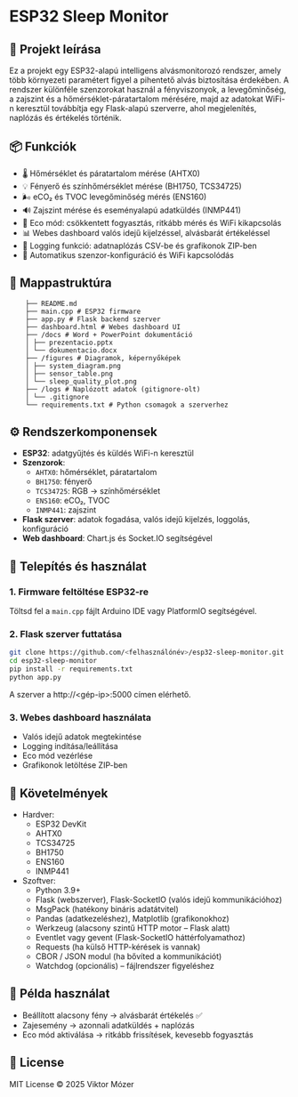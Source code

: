 # ESP32 Sleep Monitor

## 🧠 Projekt leírása

Ez a projekt egy ESP32-alapú intelligens alvásmonitorozó rendszer, amely több környezeti paramétert figyel a pihentető alvás biztosítása érdekében. A rendszer különféle szenzorokat használ a fényviszonyok, a levegőminőség, a zajszint és a hőmérséklet-páratartalom mérésére, majd az adatokat WiFi-n keresztül továbbítja egy Flask-alapú szerverre, ahol megjelenítés, naplózás és értékelés történik.

## 📦 Funkciók

- 🌡️ Hőmérséklet és páratartalom mérése (AHTX0)
- 💡 Fényerő és színhőmérséklet mérése (BH1750, TCS34725)
- 🌬️ eCO₂ és TVOC levegőminőség mérés (ENS160)
- 🔊 Zajszint mérése és eseményalapú adatküldés (INMP441)
- 🌙 Eco mód: csökkentett fogyasztás, ritkább mérés és WiFi kikapcsolás
- 📊 Webes dashboard valós idejű kijelzéssel, alvásbarát értékeléssel
- 💾 Logging funkció: adatnaplózás CSV-be és grafikonok ZIP-ben
- 🔁 Automatikus szenzor-konfiguráció és WiFi kapcsolódás

## 📁 Mappastruktúra
```esp32-sleep-monitor/
    ├── README.md
    ├── main.cpp # ESP32 firmware
    ├── app.py # Flask backend szerver
    ├── dashboard.html # Webes dashboard UI
    ├── /docs # Word + PowerPoint dokumentáció
    │ ├── prezentacio.pptx
    │ └── dokumentacio.docx
    ├── /figures # Diagramok, képernyőképek
    │ ├── system_diagram.png
    │ ├── sensor_table.png
    │ └── sleep_quality_plot.png
    ├── /logs # Naplózott adatok (gitignore-olt)
    │ └── .gitignore
    └── requirements.txt # Python csomagok a szerverhez
```
## ⚙️ Rendszerkomponensek

- **ESP32**: adatgyűjtés és küldés WiFi-n keresztül
- **Szenzorok**:
  - `AHTX0`: hőmérséklet, páratartalom
  - `BH1750`: fényerő
  - `TCS34725`: RGB → színhőmérséklet
  - `ENS160`: eCO₂, TVOC
  - `INMP441`: zajszint
- **Flask szerver**: adatok fogadása, valós idejű kijelzés, loggolás, konfiguráció
- **Web dashboard**: Chart.js és Socket.IO segítségével

## 🚀 Telepítés és használat

### 1. Firmware feltöltése ESP32-re
Töltsd fel a `main.cpp` fájlt Arduino IDE vagy PlatformIO segítségével.

### 2. Flask szerver futtatása

```bash
git clone https://github.com/<felhasználónév>/esp32-sleep-monitor.git
cd esp32-sleep-monitor
pip install -r requirements.txt
python app.py
```
A szerver a http://<gép-ip>:5000 címen elérhető.

### 3. Webes dashboard használata
- Valós idejű adatok megtekintése
- Logging indítása/leállítása
- Eco mód vezérlése
- Grafikonok letöltése ZIP-ben

## 🔧 Követelmények
- Hardver: 
    - ESP32 DevKit
    - AHTX0
    - TCS34725
    - BH1750
    - ENS160
    - INMP441
- Szoftver:
    - Python 3.9+
    - Flask (webszerver), Flask-SocketIO (valós idejű kommunikációhoz)
    - MsgPack (hatékony bináris adatátvitel)
    - Pandas (adatkezeléshez), Matplotlib (grafikonokhoz)
    - Werkzeug (alacsony szintű HTTP motor – Flask alatt)
    - Eventlet vagy gevent (Flask-SocketIO háttérfolyamathoz)
    - Requests (ha külső HTTP-kérések is vannak)
    - CBOR / JSON modul (ha bővíted a kommunikációt)
    - Watchdog (opcionális) – fájlrendszer figyeléshez

## 🧪 Példa használat
- Beállított alacsony fény → alvásbarát értékelés ✅
- Zajesemény → azonnali adatküldés + naplózás
- Eco mód aktiválása → ritkább frissítések, kevesebb fogyasztás

## 📜 License
MIT License © 2025 Viktor Mózer